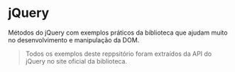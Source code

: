 # jQuery
Métodos do jQuery com exemplos práticos da biblioteca que ajudam muito no desenvolvimento e manipulação da DOM.

> Todos os exemplos deste reppsitório foram extraídos da API do jQuery no site oficial da biblioteca.

